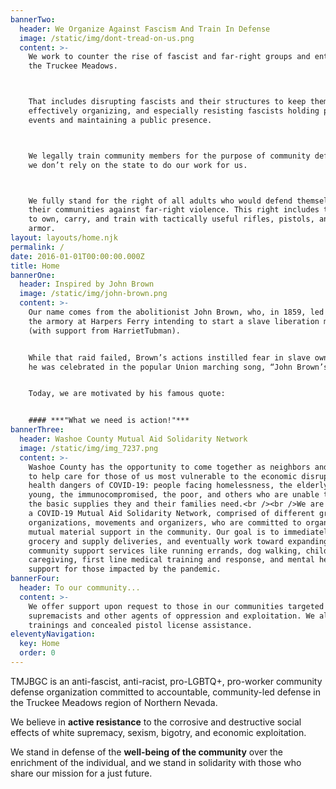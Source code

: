 ```yaml
---
bannerTwo:
  header: We Organize Against Fascism And Train In Defense
  image: /static/img/dont-tread-on-us.png
  content: >-
    We work to counter the rise of fascist and far-right groups and entities in
    the Truckee Meadows.



    That includes disrupting fascists and their structures to keep them from
    effectively organizing, and especially resisting fascists holding public
    events and maintaining a public presence.



    We legally train community members for the purpose of community defense, and
    we don’t rely on the state to do our work for us.



    We fully stand for the right of all adults who would defend themselves and
    their communities against far-right violence. This right includes the right
    to own, carry, and train with tactically useful rifles, pistols, and body
    armor.
layout: layouts/home.njk
permalink: /
date: 2016-01-01T00:00:00.000Z
title: Home
bannerOne:
  header: Inspired by John Brown
  image: /static/img/john-brown.png
  content: >-
    Our name comes from the abolitionist John Brown, who, in 1859, led a raid on
    the armory at Harpers Ferry intending to start a slave liberation movement
    (with support from HarrietTubman).


    While that raid failed, Brown’s actions instilled fear in slave owners, and
    he was celebrated in the popular Union marching song, “John Brown’s Body.”


    Today, we are motivated by his famous quote:


    #### ***"What we need is action!"***
bannerThree:
  header: Washoe County Mutual Aid Solidarity Network
  image: /static/img/img_7237.png
  content: >-
    Washoe County has the opportunity to come together as neighbors and friends
    to help care for those of us most vulnerable to the economic disruption and
    health dangers of COVID-19: people facing homelessness, the elderly, the
    young, the immunocompromised, the poor, and others who are unable to restock
    the basic supplies they and their families need.<br /><br />We are creating
    a COVID-19 Mutual Aid Solidarity Network, comprised of different grassroots
    organizations, movements and organizers, who are committed to organizing
    mutual material support in the community. Our goal is to immediately provide
    grocery and supply deliveries, and eventually work toward expanding to other
    community support services like running errands, dog walking, childcare,
    caregiving, first line medical training and response, and mental health
    support for those impacted by the pandemic.
bannerFour:
  header: To our community...
  content: >-
    We offer support upon request to those in our communities targeted by white
    supremacists and other agents of oppression and exploitation. We also offer
    trainings and concealed pistol license assistance.
eleventyNavigation:
  key: Home
  order: 0
---
```

TMJBGC is an anti-fascist, anti-racist, pro-LGBTQ+, pro-worker community defense organization committed to accountable, community-led defense in the Truckee Meadows region of Northern Nevada.

We believe in **active resistance** to the corrosive and destructive social effects of white supremacy, sexism, bigotry, and economic exploitation.

We stand in defense of the **well-being of the community** over the enrichment of the individual, and we stand in solidarity with those who share our mission for a just future.
